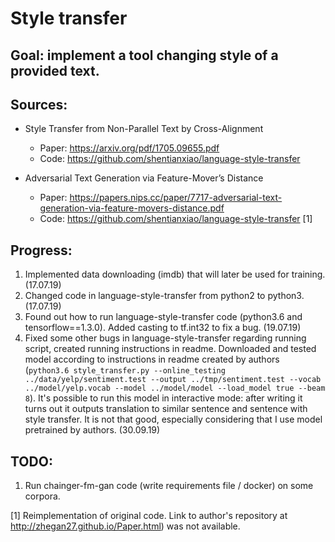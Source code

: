 # Style transfer
## Goal: implement a tool changing style of a provided text.

## Sources:
* Style Transfer from Non-Parallel Text by
Cross-Alignment 
    * Paper: https://arxiv.org/pdf/1705.09655.pdf
    * Code: https://github.com/shentianxiao/language-style-transfer

* Adversarial Text Generation via
Feature-Mover’s Distance 
    * Paper: https://papers.nips.cc/paper/7717-adversarial-text-generation-via-feature-movers-distance.pdf
    * Code: https://github.com/shentianxiao/language-style-transfer [1]

## Progress:
1. Implemented data downloading (imdb) that will later be used for training. (17.07.19)
2. Changed code in language-style-transfer from python2 to python3. (17.07.19)
3. Found out how to run language-style-transfer code (python3.6 and tensorflow==1.3.0). Added casting to tf.int32 to 
fix a bug. (19.07.19)
4. Fixed some other bugs in language-style-transfer regarding running
   script, created running instructions in readme. Downloaded and tested
   model according to instructions in readme created by authors
   (`python3.6 style_transfer.py --online_testing
   ../data/yelp/sentiment.test --output ../tmp/sentiment.test --vocab
   ../model/yelp.vocab --model ../model/model --load_model true --beam
   8`). It's possible to run this model in interactive mode: after
   writing <num> <sentence> it turns out it outputs translation to
   similar sentence and sentence with style transfer. It is not that
   good, especially considering that I use model pretrained by authors.
   (30.09.19)


## TODO:
1. Run chainger-fm-gan code (write requirements file / docker) on some
   corpora.
    

[1] Reimplementation of original code. Link to author's repository at http://zhegan27.github.io/Paper.html) was not 
available.


